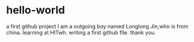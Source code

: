 # hello-world
a first github project
I am a outgoing boy named Longlong Jin,who is from china.
learning at HITwh.
writing a first github file.
thank you.
